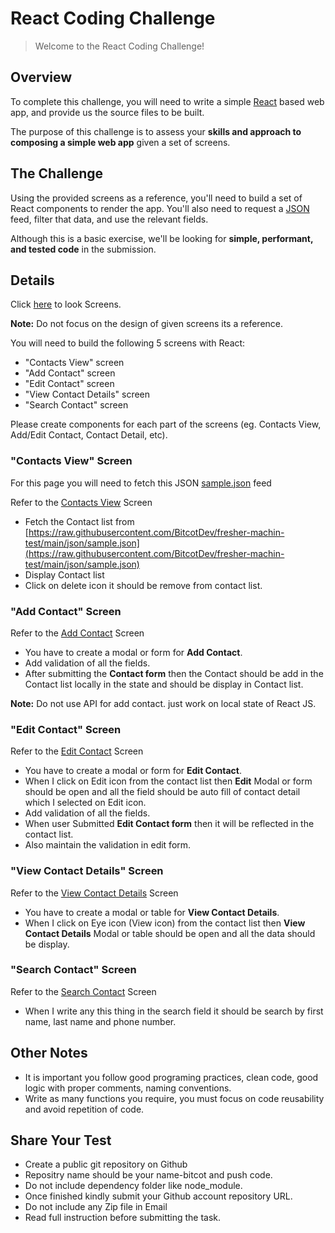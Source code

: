 # React Coding Challenge

> Welcome to the React Coding Challenge!

## Overview

To complete this challenge, you will need to write a simple [React](https://facebook.github.io/react/) based web app, and provide us the source files to be built.

The purpose of this challenge is to assess your **skills and approach to composing a simple web app** given a set of screens.

## The Challenge

Using the provided screens as a reference, you'll need to build a set of React components to render the app. You'll also need to request a [JSON](https://raw.githubusercontent.com/BitcotDev/fresher-machin-test/main/json/sample.json) feed, filter that data, and use the relevant fields.

Although this is a basic exercise, we'll be looking for **simple, performant, and tested code** in the submission.

## Details

Click [here](https://github.com/BitcotDev/fresher-machin-test/tree/main/screens/) to look Screens.

**Note:** Do not focus on the design of given screens its a reference.

You will need to build the following 5 screens with React:
- "Contacts View" screen
- "Add Contact" screen
- "Edit Contact" screen
- "View Contact Details" screen
- "Search Contact" screen


Please create components for each part of the screens (eg. Contacts View, Add/Edit Contact, Contact Detail, etc).


### "Contacts View" Screen

For this page you will need to fetch this JSON [sample.json](https://raw.githubusercontent.com/BitcotDev/fresher-machin-test/main/json/sample.json) feed

Refer to the [Contacts View](https://github.com/abdulbitcot/fresher-machin-test/blob/main/screens/Screen1.png) Screen

- Fetch the Contact list from [https://raw.githubusercontent.com/BitcotDev/fresher-machin-test/main/json/sample.json](https://raw.githubusercontent.com/BitcotDev/fresher-machin-test/main/json/sample.json)
- Display Contact list
- Click on delete icon it should be remove from contact list.

### "Add Contact" Screen

Refer to the [Add Contact](https://github.com/abdulbitcot/fresher-machin-test/blob/main/screens/Screen2.png) Screen

- You have to create a modal or form for **Add Contact**.
- Add validation of all the fields.
- After submitting the **Contact form** then the Contact should be add in the Contact list locally in the state and should be display in Contact list.

**Note:** Do not use API for add contact. just work on local state of React JS.

### "Edit Contact" Screen

Refer to the [Edit Contact](https://github.com/abdulbitcot/fresher-machin-test/blob/main/screens/Screen3.png) Screen

- You have to create a modal or form for **Edit Contact**.
- When I click on Edit icon from the contact list then  **Edit** Modal or form should be open and all the field should be auto fill of contact detail which I selected on Edit icon.
- Add validation of all the fields.
- When user Submitted **Edit Contact form** then it will be reflected in the contact list.
- Also maintain the validation in edit form.

### "View Contact Details" Screen

Refer to the [View Contact Details](https://github.com/abdulbitcot/fresher-machin-test/blob/main/screens/Screen4.png) Screen

- You have to create a modal or table for **View Contact Details**.
- When I click on Eye icon (View icon) from the contact list then  **View Contact Details** Modal or table should be open and all the data should be display.

### "Search Contact" Screen

Refer to the [Search Contact](https://github.com/abdulbitcot/fresher-machin-test/blob/main/screens/Screen5.png) Screen

- When I write any this thing in the search field it should be search by first name, last name and phone number.


## Other Notes

- It is important you follow good programing practices, clean code, good logic with proper comments, naming conventions.
- Write as many functions you require, you must focus on code reusability and avoid repetition of code.

## Share Your Test

- Create a public git repository on Github
- Repositry name should be your name-bitcot and push code.
- Do not include dependency folder like node_module.
- Once finished kindly submit your Github account repository URL.
- Do not include any Zip file in Email
- Read full instruction before submitting the task. 
